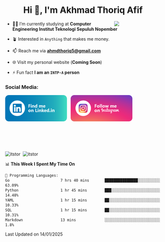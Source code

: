 <h1 align="center">Hi 👋, I'm Akhmad Thoriq Afif</h1>

<img align="right" src="https://i.giphy.com/media/VbnUQpnihPSIgIXuZv/giphy.webp" style="width:30%;">

- 👨‍🎓 I’m currently studying at **Computer Engineering Institut Teknologi Sepuluh Nopember**

- 🪴 Interested in `Anything` that makes me money.

- 📫 Reach me via **ahmdthoriq5@gmail.com**

- 🌐 Visit my personal website (**Coming Soon**)

- ⚡ Fun fact **I am an `INTP-A` person**

<h3 align="left">Social Media:</h3>
<p align="left">
<a href="https://linkedin.com/in/akhmad-thoriq-afif" target="_blank"><img align="center" src="./images/linkedin.png" alt="akhmad-thoriq-afif" width="200" /></a>&nbsp;&nbsp;
<a href="https://instagram.com/ahmdthoriq_" target="_blank"><img align="center" src="./images/instagram.png" alt="ahmdthoriq_"width="200" /></a>
</p>
</br>
</br>
</br>
</br>
<p><img align="center" src="https://github-readme-stats.vercel.app/api?username=itstor&show_icons=true&locale=en&theme=nord" alt="itstor" height="170"/>&nbsp;&nbsp;<img align="center" src="https://github-readme-stats.vercel.app/api/top-langs?username=itstor&show_icons=true&locale=en&layout=compact&theme=nord" alt="itstor" height="170" /></p>

<!--START_SECTION:waka-->
📊 **This Week I Spent My Time On** 

```text
💬 Programming Languages: 
Go                       7 hrs 40 mins       ███████████████░░░░░░░░░░   63.09% 
Python                   1 hr 45 mins        ███░░░░░░░░░░░░░░░░░░░░░░   14.48% 
YAML                     1 hr 15 mins        ██░░░░░░░░░░░░░░░░░░░░░░░   10.33% 
SQL                      1 hr 15 mins        ██░░░░░░░░░░░░░░░░░░░░░░░   10.31% 
Markdown                 13 mins             ░░░░░░░░░░░░░░░░░░░░░░░░░   1.8%

```


 Last Updated on 14/01/2025
<!--END_SECTION:waka-->
